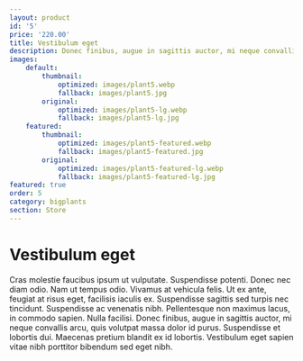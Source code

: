 ```yaml
---
layout: product
id: '5'
price: '220.00'
title: Vestibulum eget
description: Donec finibus, augue in sagittis auctor, mi neque convallis arcu, quis volutpat massa dolor id purus.
images:
    default:
        thumbnail:
            optimized: images/plant5.webp
            fallback: images/plant5.jpg
        original:
            optimized: images/plant5-lg.webp
            fallback: images/plant5-lg.jpg
    featured: 
        thumbnail:
            optimized: images/plant5-featured.webp
            fallback: images/plant5-featured.jpg
        original:
            optimized: images/plant5-featured-lg.webp
            fallback: images/plant5-featured-lg.jpg
featured: true
order: 5
category: bigplants
section: Store
---
```


# Vestibulum eget

Cras molestie faucibus ipsum ut vulputate. Suspendisse potenti. Donec nec diam odio. Nam ut tempus odio. Vivamus at vehicula felis. Ut ex ante, feugiat at risus eget, facilisis iaculis ex. Suspendisse sagittis sed turpis nec tincidunt. Suspendisse ac venenatis nibh. Pellentesque non maximus lacus, in commodo sapien. Nulla facilisi. Donec finibus, augue in sagittis auctor, mi neque convallis arcu, quis volutpat massa dolor id purus. Suspendisse et lobortis dui. Maecenas pretium blandit ex id lobortis. Vestibulum eget sapien vitae nibh porttitor bibendum sed eget nibh.
